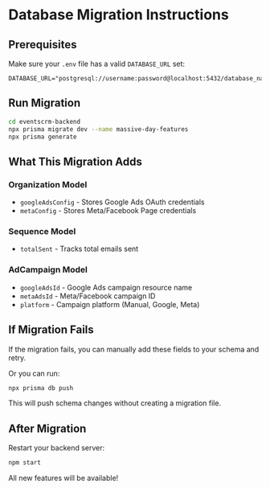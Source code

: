 # Database Migration Instructions

## Prerequisites
Make sure your `.env` file has a valid `DATABASE_URL` set:
```env
DATABASE_URL="postgresql://username:password@localhost:5432/database_name"
```

## Run Migration

```bash
cd eventscrm-backend
npx prisma migrate dev --name massive-day-features
npx prisma generate
```

## What This Migration Adds

### Organization Model
- `googleAdsConfig` - Stores Google Ads OAuth credentials
- `metaConfig` - Stores Meta/Facebook Page credentials

### Sequence Model
- `totalSent` - Tracks total emails sent

### AdCampaign Model
- `googleAdsId` - Google Ads campaign resource name
- `metaAdsId` - Meta/Facebook campaign ID
- `platform` - Campaign platform (Manual, Google, Meta)

## If Migration Fails

If the migration fails, you can manually add these fields to your schema and retry.

Or you can run:
```bash
npx prisma db push
```

This will push schema changes without creating a migration file.

## After Migration

Restart your backend server:
```bash
npm start
```

All new features will be available!

